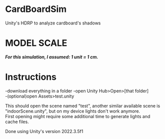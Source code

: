 # CardBoardSim
Unity's HDRP to analyze cardboard's shadows



# MODEL SCALE
***For this simulation, I assumed: 1 unit = 1 cm.***  


# Instructions
  
-download everything in a folder
-open Unity Hub>Open>[that folder]  
-(optional)open Assets>test.unity  

This should open the scene named "test", another similar available scene is "indoorScene.unity", but on my device lights don't work anymore.  
First opening might require some additional time to generate lights and cache files.

Done using Unity's version 2022.3.5f1

